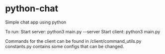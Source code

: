 # python-chat
Simple chat app using python

To run:
Start server: python3 main.py --server
Start client: python3 main.py

Commands for the client can be found in /client/command_utils.py
constants.py contains some configs that can be changed.
